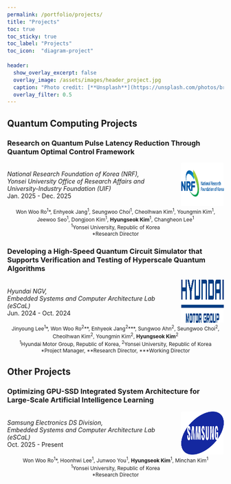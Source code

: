 ```yaml
---
permalink: /portfolio/projects/
title: "Projects"
toc: true
toc_sticky: true
toc_label: "Projects"
toc_icon:  "diagram-project"

header:
  show_overlay_excerpt: false
  overlay_image: /assets/images/header_project.jpg
  caption: "Photo credit: [**Unsplash**](https://unsplash.com/photos/brown-pencil-on-white-printing-paper-fteR0e2BzKo)"
  overlay_filter: 0.5
---
```


## Quantum Computing Projects

### Research on Quantum Pulse Latency Reduction Through Quantum Optimal Control Framework

<div style="display: flex; align-items: center;">
  <div style="width: 80%; padding-right: 10px;">
    <i>
        National Research Foundation of Korea (NRF),<br>
        Yonsei University Office of Research Affairs and University-Industry Foundation (UIF)
    </i>
    <br>Jan. 2025 - Dec. 2025
  </div>
  <div style="width: 20%;">
    <img src="/assets/images/logo_nrf.png" alt="NRF" width="100" height="100"/>
  </div>
</div>

<div style="text-align: center; font-size: 0.85em;">
Won Woo Ro<sup>1</sup>*, Enhyeok Jang<sup>1</sup>, Seungwoo Choi<sup>1</sup>, Cheolhwan Kim<sup>1</sup>, Youngmin Kim<sup>1</sup>, Jeewoo Seo<sup>1</sup>, Dongjoon Kim<sup>1</sup>, <b>Hyungseok Kim</b><sup>1</sup>, Changheon Lee<sup>1</sup>
<br><sup>1</sup>Yonsei University, Republic of Korea
<br>*Research Director
</div>



### Developing a High-Speed Quantum Circuit Simulator that Supports Verification and Testing of Hyperscale Quantum Algorithms

<div style="display: flex; align-items: center;">
  <div style="width: 80%; padding-right: 10px;">
    <i>
        Hyundai NGV,<br>
        Embedded Systems and Computer Architecture Lab (eSCaL)
    </i>
    <br>Jun. 2024 - Oct. 2024
  </div>
  <div style="width: 20%;">
    <img src="/assets/images/logo_hyundai.png" alt="Hyundai Motor Group" width="100" height="100"/>
  </div>
</div>

<div style="text-align: center; font-size: 0.85em;">
Jinyoung Lee<sup>1</sup>*, Won Woo Ro<sup>2</sup>**, Enhyeok Jang<sup>2</sup>***, Sungwoo Ahn<sup>2</sup>, Seungwoo Choi<sup>2</sup>, Cheolhwan Kim<sup>2</sup>, Youngmin Kim<sup>2</sup>, <b>Hyungseok Kim</b><sup>2</sup>
<br><sup>1</sup>Hyundai Motor Group, Republic of Korea, <sup>2</sup>Yonsei University, Republic of Korea
<br>*Project Manager, **Research Director, ***Working Director
</div>



## Other Projects

### Optimizing GPU-SSD Integrated System Architecture for Large-Scale Artificial Intelligence Learning

<div style="display: flex; align-items: center;">
  <div style="width: 80%; padding-right: 10px;">
    <i>
        Samsung Electronics DS Division,<br>
        Embedded Systems and Computer Architecture Lab (eSCaL)
    </i>
    <br>Oct. 2025 - Present
  </div>
  <div style="width: 20%;">
    <img src="/assets/images/logo_samsung.png" alt="Samsung" width="100" height="100"/>
  </div>
</div>

<div style="text-align: center; font-size: 0.85em;">
Won Woo Ro<sup>1</sup>*, Hoonhwi Lee<sup>1</sup>, Junwoo You<sup>1</sup>, <b>Hyungseok Kim</b><sup>1</sup>, Minchan Kim<sup>1</sup>
<br><sup>1</sup>Yonsei University, Republic of Korea
<br>*Research Director
</div>